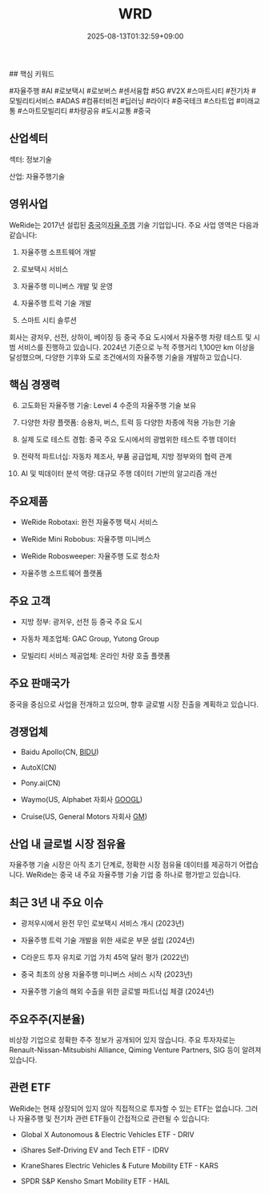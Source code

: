 ﻿---
title: "WRD"
date: 2025-08-13T01:32:59+09:00
lastmod: 2025-08-13T01:32:59+09:00
type: docs
sidebar:
  open: true
weight: 973
---
<div style="display:none">
  <meta property="article:published_time" content="2025-08-12T16:32:59Z" />
  <meta property="article:modified_time" content="2025-08-12T16:32:59Z" />
</div>
## 핵심 키워드

#자율주행 #AI #로보택시 #로보버스 #센서융합 #5G #V2X #스마트시티 #전기차 #모빌리티서비스 #ADAS #컴퓨터비전 #딥러닝 #라이다 #중국테크 #스타트업 #미래교통 #스마트모빌리티 #차량공유 #도시교통 #중국 

## 산업섹터

섹터: 정보기술

산업: 자율주행기술

## 영위사업

WeRide는 2017년 설립된 [중국](/industry-study/4국가중국/)의[자율 주행](/industry-study/자율-주행/) 기술 기업입니다. 주요 사업 영역은 다음과 같습니다:

1. 자율주행 소프트웨어 개발
    
2. 로보택시 서비스
    
3. 자율주행 미니버스 개발 및 운영
    
4. 자율주행 트럭 기술 개발
    
5. 스마트 시티 솔루션

회사는 광저우, 선전, 상하이, 베이징 등 중국 주요 도시에서 자율주행 차량 테스트 및 시범 서비스를 진행하고 있습니다. 2024년 기준으로 누적 주행거리 1,100만 km 이상을 달성했으며, 다양한 기후와 도로 조건에서의 자율주행 기술을 개발하고 있습니다.

## 핵심 경쟁력

6. 고도화된 자율주행 기술: Level 4 수준의 자율주행 기술 보유
    
7. 다양한 차량 플랫폼: 승용차, 버스, 트럭 등 다양한 차종에 적용 가능한 기술
    
8. 실제 도로 테스트 경험: 중국 주요 도시에서의 광범위한 테스트 주행 데이터
    
9. 전략적 파트너십: 자동차 제조사, 부품 공급업체, 지방 정부와의 협력 관계
    
10. AI 및 빅데이터 분석 역량: 대규모 주행 데이터 기반의 알고리즘 개선

## 주요제품

- WeRide Robotaxi: 완전 자율주행 택시 서비스
    
- WeRide Mini Robobus: 자율주행 미니버스
    
- WeRide Robosweeper: 자율주행 도로 청소차
    
- 자율주행 소프트웨어 플랫폼

## 주요 고객

- 지방 정부: 광저우, 선전 등 중국 주요 도시
    
- 자동차 제조업체: GAC Group, Yutong Group
    
- 모빌리티 서비스 제공업체: 온라인 차량 호출 플랫폼

## 주요 판매국가

중국을 중심으로 사업을 전개하고 있으며, 향후 글로벌 시장 진출을 계획하고 있습니다.

## 경쟁업체

- Baidu Apollo(CN, [BIDU](/company-analysis/bidu/))
    
- AutoX(CN)
    
- Pony.ai(CN)
    
- Waymo(US, Alphabet 자회사 [GOOGL](/company-analysis/googl/))
    
- Cruise(US, General Motors 자회사 [GM](/company-analysis/gm/))

## 산업 내 글로벌 시장 점유율

자율주행 기술 시장은 아직 초기 단계로, 정확한 시장 점유율 데이터를 제공하기 어렵습니다. WeRide는 중국 내 주요 자율주행 기술 기업 중 하나로 평가받고 있습니다.

## 최근 3년 내 주요 이슈

- 광저우시에서 완전 무인 로보택시 서비스 개시 (2023년)
    
- 자율주행 트럭 기술 개발을 위한 새로운 부문 설립 (2024년)
    
- C라운드 투자 유치로 기업 가치 45억 달러 평가 (2022년)
    
- 중국 최초의 상용 자율주행 미니버스 서비스 시작 (2023년)
    
- 자율주행 기술의 해외 수출을 위한 글로벌 파트너십 체결 (2024년)

## 주요주주(지분율)

비상장 기업으로 정확한 주주 정보가 공개되어 있지 않습니다. 주요 투자자로는 Renault-Nissan-Mitsubishi Alliance, Qiming Venture Partners, SIG 등이 알려져 있습니다.

## 관련 ETF

WeRide는 현재 상장되어 있지 않아 직접적으로 투자할 수 있는 ETF는 없습니다. 그러나 자율주행 및 전기차 관련 ETF들이 간접적으로 관련될 수 있습니다:

- Global X Autonomous & Electric Vehicles ETF - DRIV
    
- iShares Self-Driving EV and Tech ETF - IDRV
    
- KraneShares Electric Vehicles & Future Mobility ETF - KARS
    
- SPDR S&P Kensho Smart Mobility ETF - HAIL

